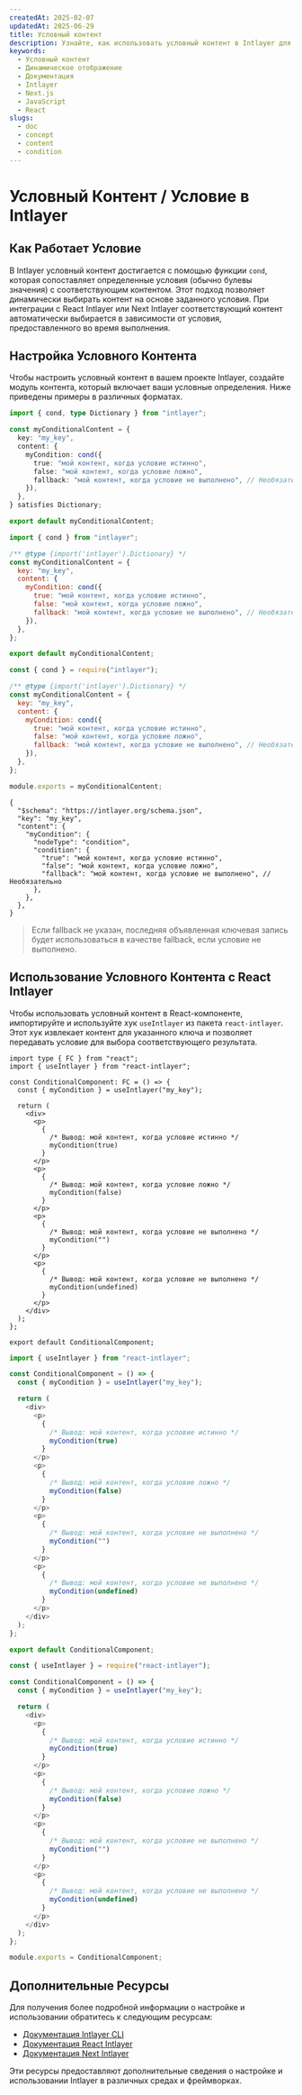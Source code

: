 ```yaml
---
createdAt: 2025-02-07
updatedAt: 2025-06-29
title: Условный контент
description: Узнайте, как использовать условный контент в Intlayer для динамического отображения контента на основе определенных условий. Следуйте этой документации, чтобы эффективно реализовать условия в вашем проекте.
keywords:
  - Условный контент
  - Динамическое отображение
  - Документация
  - Intlayer
  - Next.js
  - JavaScript
  - React
slugs:
  - doc
  - concept
  - content
  - condition
---
```


# Условный Контент / Условие в Intlayer

## Как Работает Условие

В Intlayer условный контент достигается с помощью функции `cond`, которая сопоставляет определенные условия (обычно булевы значения) с соответствующим контентом. Этот подход позволяет динамически выбирать контент на основе заданного условия. При интеграции с React Intlayer или Next Intlayer соответствующий контент автоматически выбирается в зависимости от условия, предоставленного во время выполнения.

## Настройка Условного Контента

Чтобы настроить условный контент в вашем проекте Intlayer, создайте модуль контента, который включает ваши условные определения. Ниже приведены примеры в различных форматах.

```typescript fileName="**/*.content.ts" contentDeclarationFormat="typescript"
import { cond, type Dictionary } from "intlayer";

const myConditionalContent = {
  key: "my_key",
  content: {
    myCondition: cond({
      true: "мой контент, когда условие истинно",
      false: "мой контент, когда условие ложно",
      fallback: "мой контент, когда условие не выполнено", // Необязательно
    }),
  },
} satisfies Dictionary;

export default myConditionalContent;
```

```javascript fileName="**/*.content.mjs" contentDeclarationFormat="esm"
import { cond } from "intlayer";

/** @type {import('intlayer').Dictionary} */
const myConditionalContent = {
  key: "my_key",
  content: {
    myCondition: cond({
      true: "мой контент, когда условие истинно",
      false: "мой контент, когда условие ложно",
      fallback: "мой контент, когда условие не выполнено", // Необязательно
    }),
  },
};

export default myConditionalContent;
```

```javascript fileName="**/*.content.cjs" contentDeclarationFormat="commonjs"
const { cond } = require("intlayer");

/** @type {import('intlayer').Dictionary} */
const myConditionalContent = {
  key: "my_key",
  content: {
    myCondition: cond({
      true: "мой контент, когда условие истинно",
      false: "мой контент, когда условие ложно",
      fallback: "мой контент, когда условие не выполнено", // Необязательно
    }),
  },
};

module.exports = myConditionalContent;
```

```json5 fileName="**/*.content.json" contentDeclarationFormat="json"
{
  "$schema": "https://intlayer.org/schema.json",
  "key": "my_key",
  "content": {
    "myCondition": {
      "nodeType": "condition",
      "condition": {
        "true": "мой контент, когда условие истинно",
        "false": "мой контент, когда условие ложно",
        "fallback": "мой контент, когда условие не выполнено", // Необязательно
      },
    },
  },
}
```

> Если fallback не указан, последняя объявленная ключевая запись будет использоваться в качестве fallback, если условие не выполнено.

## Использование Условного Контента с React Intlayer

Чтобы использовать условный контент в React-компоненте, импортируйте и используйте хук `useIntlayer` из пакета `react-intlayer`. Этот хук извлекает контент для указанного ключа и позволяет передавать условие для выбора соответствующего результата.

```tsx fileName="**/*.tsx" codeFormat="typescript"
import type { FC } from "react";
import { useIntlayer } from "react-intlayer";

const ConditionalComponent: FC = () => {
  const { myCondition } = useIntlayer("my_key");

  return (
    <div>
      <p>
        {
          /* Вывод: мой контент, когда условие истинно */
          myCondition(true)
        }
      </p>
      <p>
        {
          /* Вывод: мой контент, когда условие ложно */
          myCondition(false)
        }
      </p>
      <p>
        {
          /* Вывод: мой контент, когда условие не выполнено */
          myCondition("")
        }
      </p>
      <p>
        {
          /* Вывод: мой контент, когда условие не выполнено */
          myCondition(undefined)
        }
      </p>
    </div>
  );
};

export default ConditionalComponent;
```

```javascript fileName="**/*.mjx" codeFormat="esm"
import { useIntlayer } from "react-intlayer";

const ConditionalComponent = () => {
  const { myCondition } = useIntlayer("my_key");

  return (
    <div>
      <p>
        {
          /* Вывод: мой контент, когда условие истинно */
          myCondition(true)
        }
      </p>
      <p>
        {
          /* Вывод: мой контент, когда условие ложно */
          myCondition(false)
        }
      </p>
      <p>
        {
          /* Вывод: мой контент, когда условие не выполнено */
          myCondition("")
        }
      </p>
      <p>
        {
          /* Вывод: мой контент, когда условие не выполнено */
          myCondition(undefined)
        }
      </p>
    </div>
  );
};

export default ConditionalComponent;
```

```javascript fileName="**/*.cjs" codeFormat="commonjs"
const { useIntlayer } = require("react-intlayer");

const ConditionalComponent = () => {
  const { myCondition } = useIntlayer("my_key");

  return (
    <div>
      <p>
        {
          /* Вывод: мой контент, когда условие истинно */
          myCondition(true)
        }
      </p>
      <p>
        {
          /* Вывод: мой контент, когда условие ложно */
          myCondition(false)
        }
      </p>
      <p>
        {
          /* Вывод: мой контент, когда условие не выполнено */
          myCondition("")
        }
      </p>
      <p>
        {
          /* Вывод: мой контент, когда условие не выполнено */
          myCondition(undefined)
        }
      </p>
    </div>
  );
};

module.exports = ConditionalComponent;
```

## Дополнительные Ресурсы

Для получения более подробной информации о настройке и использовании обратитесь к следующим ресурсам:

- [Документация Intlayer CLI](https://github.com/aymericzip/intlayer/blob/main/docs/docs/ru/intlayer_cli.md)
- [Документация React Intlayer](https://github.com/aymericzip/intlayer/blob/main/docs/docs/ru/intlayer_with_create_react_app.md)
- [Документация Next Intlayer](https://github.com/aymericzip/intlayer/blob/main/docs/docs/ru/intlayer_with_nextjs_15.md)

Эти ресурсы предоставляют дополнительные сведения о настройке и использовании Intlayer в различных средах и фреймворках.
